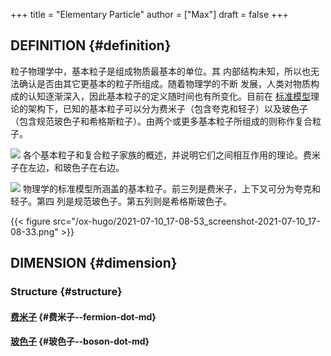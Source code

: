 +++
title = "Elementary Particle"
author = ["Max"]
draft = false
+++

## DEFINITION {#definition}

粒子物理学中，基本粒子是组成物质最基本的单位。其
内部结构未知，所以也无法确认是否由其它更基本的粒子所组成。随着物理学的不断
发展，人类对物质构成的认知逐渐深入，因此基本粒子的定义随时间也有所变化。目前在
[标准模型](20210710173115-standard_model.md)理论的架构下，已知的基本粒子可以分为费米子（包含夸克和轻子）以及玻色子
（包含规范玻色子和希格斯粒子）。由两个或更多基本粒子所组成的则称作复合粒子。

![](/ox-hugo/2021-07-10_16-57-44_2560px-Particle_overview.svg.png)
各个基本粒子和复合粒子家族的概述，并说明它们之间相互作用的理论。费米子在左边，和玻色子在右边。

![](/ox-hugo/2021-07-10_17-03-07_1920px-Standard_Model_of_Elementary_Particles_zh-hans.svg.png)
物理学的标准模型所涵盖的基本粒子。前三列是费米子，上下又可分为夸克和轻子。第四
列是规范玻色子。第五列则是希格斯玻色子。

{{< figure src="/ox-hugo/2021-07-10_17-08-53_screenshot-2021-07-10_17-08-33.png" >}}


## DIMENSION {#dimension}


### Structure {#structure}


#### [费米子](fermion.md) {#费米子--fermion-dot-md}


#### [玻色子](boson.md) {#玻色子--boson-dot-md}
